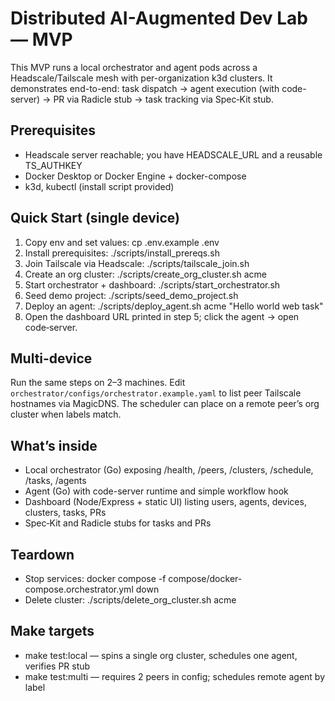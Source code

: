 # Distributed AI-Augmented Dev Lab — MVP

This MVP runs a local orchestrator and agent pods across a Headscale/Tailscale mesh with per-organization k3d clusters. It demonstrates end-to-end: task dispatch → agent execution (with code-server) → PR via Radicle stub → task tracking via Spec‑Kit stub.

## Prerequisites

- Headscale server reachable; you have HEADSCALE_URL and a reusable TS_AUTHKEY
- Docker Desktop or Docker Engine + docker-compose
- k3d, kubectl (install script provided)

## Quick Start (single device)

1. Copy env and set values:
   cp .env.example .env
2. Install prerequisites:
   ./scripts/install_prereqs.sh
3. Join Tailscale via Headscale:
   ./scripts/tailscale_join.sh
4. Create an org cluster:
   ./scripts/create_org_cluster.sh acme
5. Start orchestrator + dashboard:
   ./scripts/start_orchestrator.sh
6. Seed demo project:
   ./scripts/seed_demo_project.sh
7. Deploy an agent:
   ./scripts/deploy_agent.sh acme "Hello world web task"
8. Open the dashboard URL printed in step 5; click the agent → open code‑server.

## Multi-device

Run the same steps on 2–3 machines. Edit `orchestrator/configs/orchestrator.example.yaml` to list peer Tailscale hostnames via MagicDNS. The scheduler can place on a remote peer’s org cluster when labels match.

## What’s inside

- Local orchestrator (Go) exposing /health, /peers, /clusters, /schedule, /tasks, /agents
- Agent (Go) with code-server runtime and simple workflow hook
- Dashboard (Node/Express + static UI) listing users, agents, devices, clusters, tasks, PRs
- Spec‑Kit and Radicle stubs for tasks and PRs

## Teardown

- Stop services: docker compose -f compose/docker-compose.orchestrator.yml down
- Delete cluster: ./scripts/delete_org_cluster.sh acme

## Make targets

- make test:local — spins a single org cluster, schedules one agent, verifies PR stub
- make test:multi — requires 2 peers in config; schedules remote agent by label

